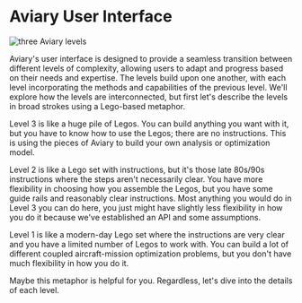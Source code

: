 # Aviary User Interface

![three Aviary levels](images/levels.png)

Aviary's user interface is designed to provide a seamless transition between different levels of complexity, allowing users to adapt and progress based on their needs and expertise.
The levels build upon one another, with each level incorporating the methods and capabilities of the previous level.
We'll explore how the levels are interconnected, but first let's describe the levels in broad strokes using a Lego-based metaphor.

Level 3 is like a huge pile of Legos.
You can build anything you want with it, but you have to know how to use the Legos; there are no instructions.
This is using the pieces of Aviary to build your own analysis or optimization model.

Level 2 is like a Lego set with instructions, but it's those late 80s/90s instructions where the steps aren't necessarily clear.
You have more flexibility in choosing how you assemble the Legos, but you have some guide rails and reasonably clear instructions.
Most anything you would do in Level 3 you can do here, you just might have slightly less flexibility in how you do it because we've established an API and some assumptions.

Level 1 is like a modern-day Lego set where the instructions are very clear and you have a limited number of Legos to work with.
You can build a lot of different coupled aircraft-mission optimization problems, but you don't have much flexibility in how you do it.

Maybe this metaphor is helpful for you.
Regardless, let's dive into the details of each level.